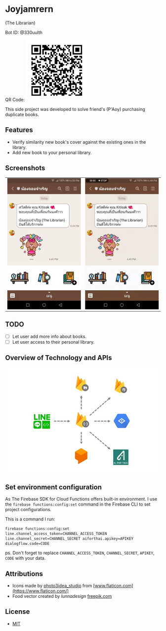 # Joyjamrern
(The Librarian)

Bot ID: @330uulth

QR Code:
<img width="200" alt="QR Code of @330uulth" src="/images/avatar/330uulth.png">

This side project was developed to solve friend's (P'Aoy) purchasing duplicate books.

## Features
* Verify similarity new book's cover against the existing ones in the library.
* Add new book to your personal library.

## Screenshots
<table width="100%">
	<tr>
	  <td><img src="/images/screenshots/screenshot1.jpg" width="100%"></td>
	  <td><img src="/images/screenshots/screenshot1.gif" width="100%"></td>
	</tr>
</table>

## TODO
* [ ] Let user add more info about books.
* [ ] Let user access to their personal library.

## Overview of Technology and APIs
![Technolofy and API Services](/images/others/tech.jpg)

## Set environment configuration
As The Firebase SDK for Cloud Functions offers built-in environment. I use the `firebase functions:config:set` command in the Firebase CLI to set project configurations.

This is a command I run:
```
firebase functions:config:set line.channel_access_token=CHANNEL_ACCESS_TOKEN line.channel_secret=CHANNEL_SECRET aiforthai.apikey=APIKEY dialogflow.code=CODE
```
ps. Don't forget to replace `CHANNEL_ACCESS_TOKEN`, `CHANNEL_SECRET`, `APIKEY`, `CODE` with your data.

## Attributions
* Icons made by [photo3idea_studio](https://www.flaticon.com/authors/photo3idea-studio) from [www.flaticon.com](https://www.flaticon.com/)
* Food vector created by *lunnadesign* [freepik.com](https://www.freepik.com/vectors/food)


## License
* [MIT](http://opensource.org/licenses/MIT)